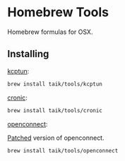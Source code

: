 # Homebrew Tools

Homebrew formulas for OSX.

## Installing

[kcptun](https://github.com/xtaci/kcptun):

```bash
brew install taik/tools/kcptun
```

[cronic](https://habilis.net/cronic/):

```bash
brew install taik/tools/cronic
```

[openconnect](https://formulae.brew.sh/formula/openconnect):

[Patched](https://gist.githubusercontent.com/Taik/836adbbf2721e70ef841bd967d67804a/raw/b7228765564d49e50480aac94e71ad0fccf97e0e/patch.diff) version of openconnect.
```bash
brew install taik/tools/openconnect
```
